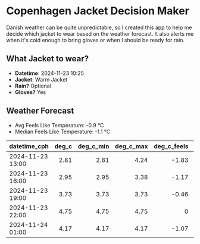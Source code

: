 
# Copenhagen Jacket Decision Maker

Danish weather can be quite unpredictable, so I created this app to help me decide which jacket to wear based on the weather forecast. 
It also alerts me when it's cold enough to bring gloves or when I should be ready for rain.

## What Jacket to wear?

- **Datetime**: 2024-11-23 10:25
- **Jacket**: Warm Jacket
- **Rain?** Optional
- **Gloves?** Yes

## Weather Forecast
- Avg Feels Like Temperature: -0.9 °C
- Median Feels Like Temperature: -1.1 °C

| datetime_cph     |   deg_c |   deg_c_min |   deg_c_max |   deg_c_feels | weather   | wind   | rain   |
|:-----------------|--------:|------------:|------------:|--------------:|:----------|:-------|:-------|
| 2024-11-23 13:00 |    2.81 |        2.81 |        4.24 |         -1.83 | Clouds    | High   | None   |
| 2024-11-23 16:00 |    2.95 |        2.95 |        3.38 |         -1.17 | Clouds    | Low    | None   |
| 2024-11-23 19:00 |    3.73 |        3.73 |        3.73 |         -0.46 | Clouds    | Medium | None   |
| 2024-11-23 22:00 |    4.75 |        4.75 |        4.75 |          0    | Clouds    | High   | None   |
| 2024-11-24 01:00 |    4.17 |        4.17 |        4.17 |         -1.07 | Rain      | High   | Low    |
        